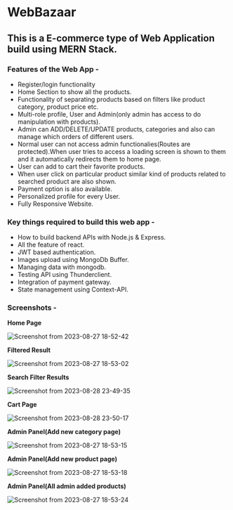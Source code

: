 # WebBazaar

## This is a E-commerce type of Web Application build using MERN Stack.
### Features of the Web App -
- Register/login functionality
- Home Section to show all the products.
- Functionality of separating products based on filters like product category, product price etc.
- Multi-role profile, User and Admin(only admin has access to do manipulation with products).
- Admin can ADD/DELETE/UPDATE products, categories and also can manage which orders of different users.
- Normal user can not access admin functionalies(Routes are protected).When user tries to access a loading screen is shown to them and it automatically redirects them to    home page.
- User can add to cart their favorite products.
- When user click on particular product similar kind of products related to searched product are also shown.
- Payment option is also available.
- Personalized profile for every User.
- Fully Responsive Website.

### Key things required to build this web app -
-  How to build backend APIs with Node.js & Express.
-  All the feature of react.
-  JWT based authentication.
-  Images upload using MongoDb Buffer.
-  Managing data with mongodb.
-  Testing API using Thunderclient.
-  Integration of payment gateway.
-  State management using Context-API.

### Screenshots -

**Home Page**

![Screenshot from 2023-08-27 18-52-42](https://github.com/yashB-2002/WebBazaar/assets/86493014/5aab0448-478d-4b1b-b286-7b62725b2547)

**Filtered Result**

![Screenshot from 2023-08-27 18-53-02](https://github.com/yashB-2002/WebBazaar/assets/86493014/fe160a63-9628-4933-acc9-3f17dafdf267)

**Search Filter Results**

![Screenshot from 2023-08-28 23-49-35](https://github.com/yashB-2002/WebBazaar/assets/86493014/874487b0-5eab-4f01-82a5-320a1b4f2b9e)

**Cart Page**

![Screenshot from 2023-08-28 23-50-17](https://github.com/yashB-2002/WebBazaar/assets/86493014/2c570d36-f10a-45a7-bba4-226fcf2b3cf5)

**Admin Panel(Add new category page)**

![Screenshot from 2023-08-27 18-53-15](https://github.com/yashB-2002/WebBazaar/assets/86493014/23d52c75-25e4-4ebd-a4de-aa02353e5257)

**Admin Panel(Add new product page)**

![Screenshot from 2023-08-27 18-53-18](https://github.com/yashB-2002/WebBazaar/assets/86493014/c26b86e5-5eca-4faa-85d8-75ab4c2c7024)

**Admin Panel(All admin added products)**

![Screenshot from 2023-08-27 18-53-24](https://github.com/yashB-2002/WebBazaar/assets/86493014/a8471ac2-abf7-4d7f-b03a-5af7f9f4ee8e)


